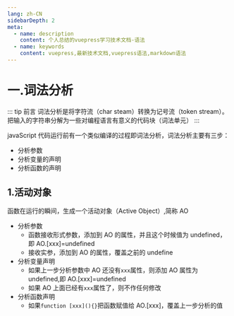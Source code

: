 ```yaml
---
lang: zh-CN
sidebarDepth: 2
meta:
  - name: description
    content: 个人总结的vuepress学习技术文档-语法
  - name: keywords
    content: vuepress,最新技术文档,vuepress语法,markdown语法
---
```


# 一.词法分析

::: tip 前言
词法分析是将字符流（char steam）转换为记号流（token stream）。把输入的字符串分解为一些对编程语言有意义的代码块（词法单元）
:::

javaScript 代码运行前有一个类似编译的过程即词法分析，词法分析主要有三步：

- 分析参数
- 分析变量的声明
- 分析函数的声明

## 1.活动对象

函数在运行的瞬间，生成一个活动对象（Active Object）,简称 AO

- 分析参数
  - 函数接收形式参数，添加到 AO 的属性，并且这个时候值为 undefined，即 AO.[xxx]=undefined
  - 接收实参，添加到 AO 的属性，覆盖之前的 undefine
- 分析变量声明
  - 如果上一步分析参数中 AO 还没有`xxx`属性，则添加 AO 属性为 undefined,即 AO.[xxx]=undefined
  - 如果 AO 上面已经有`xxx`属性了，则不作任何修改
- 分析函数声明
  - 如果`function [xxx](){}`把函数赋值给 AO.[xxx]，覆盖上一步分析的值

